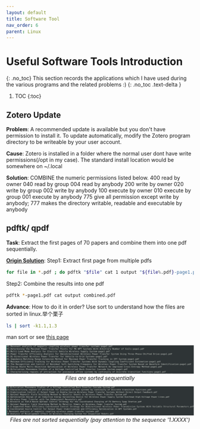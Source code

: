 ```yaml
---
layout: default
title: Software Tool
nav_order: 6
parent: Linux
---
```

# Useful Software Tools Introduction
{: .no_toc}
This section records the applications which I have used during the various programs and the related problems :)
{: .no_toc .text-delta }
1. TOC
{:toc}
## Zotero Update
**Problem**: A recommended update is available but you don't have permission to install it. To update automatically, modify the Zotero program directory to be writeable by your user account.

**Cause**: Zotero is installed in a folder where the normal user dont have write permissions(/opt in my case). The standard install location would be somewhere on ~/.local 

**Solution**: COMBINE the numeric permissions listed below.
400 read by owner
040 read by group
004 read by anybody
200 write by owner
020 write by group
002 write by anybody
100 execute by owner
010 execute by group
001 execute by anybody
775 give all permission except write by anybody; 777 makes the directory writable, readable and executable by anybody

## pdftk/ qpdf
**Task**: Extract the first pages of 70 papers and combine them into one pdf sequentially.

[**Origin Solution**](https://superuser.com/questions/207414/extract-first-page-from-multiple-pdfs): 
Step1: Extract first page from multiple pdfs
```sh
for file in *.pdf ; do pdftk "$file" cat 1 output "${file%.pdf}-page1.pdf" ; done
```
Step2: Combine the results into one pdf
```sh
pdftk *-page1.pdf cat output combined.pdf
```
**Advance**: How to do it in order?
Use sort to understand how the files are sorted in linux.举个栗子
```sh
ls | sort -k1.1,1.3
```
man sort or see [this page](https://stackoverflow.com/questions/6297906/linux-sort-only-by-the-first-letter-of-each-line) 
<p align = "center">
<img src="assets/image/sort-right.png" alt="hi" class="inline"/>
<em>Files are sorted sequentially</em>
</p>

<p align = "center">
<img src="assets/image/sort-wrong.png" alt="hi" class="inline"/>
<em>Files are not sorted sequentially (pay attention to the sequence '1.XXXX')</em>
</p>

